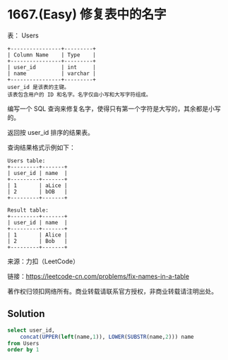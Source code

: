 # 1667.(Easy) 修复表中的名字

表： Users
```
+----------------+---------+
| Column Name    | Type    |
+----------------+---------+
| user_id        | int     |
| name           | varchar |
+----------------+---------+
user_id 是该表的主键。
该表包含用户的 ID 和名字。名字仅由小写和大写字符组成。
```

编写一个 SQL 查询来修复名字，使得只有第一个字符是大写的，其余都是小写的。

返回按 user_id 排序的结果表。

查询结果格式示例如下：
```
Users table:
+---------+-------+
| user_id | name  |
+---------+-------+
| 1       | aLice |
| 2       | bOB   |
+---------+-------+

Result table:
+---------+-------+
| user_id | name  |
+---------+-------+
| 1       | Alice |
| 2       | Bob   |
+---------+-------+
```

来源：力扣（LeetCode）

链接：https://leetcode-cn.com/problems/fix-names-in-a-table 

著作权归领扣网络所有。商业转载请联系官方授权，非商业转载请注明出处。



## Solution 



```sql
select user_id,
    concat(UPPER(left(name,1)), LOWER(SUBSTR(name,2))) name
from Users
order by 1
```
    